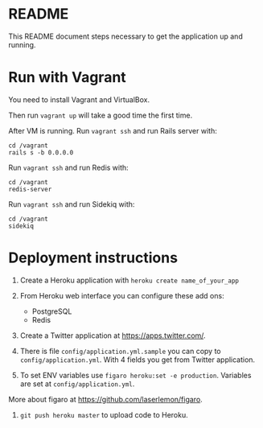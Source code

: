 README
======

This README document steps necessary to get the application up and running.

# Run with Vagrant

You need to install Vagrant and VirtualBox.

Then run `vagrant up` will take a good time the first time.

After VM is running. Run `vagrant ssh` and run Rails server with:

```shell
cd /vagrant
rails s -b 0.0.0.0
```

Run `vagrant ssh` and run Redis with:

```shell
cd /vagrant
redis-server
```

Run `vagrant ssh` and run Sidekiq with:

```shell
cd /vagrant
sidekiq
```

# Deployment instructions

1. Create a Heroku application with `heroku create name_of_your_app`

1. From Heroku web interface you can configure these add ons:

    - PostgreSQL
    - Redis

1. Create a Twitter application at https://apps.twitter.com/.

1. There is file `config/application.yml.sample` you can copy to
`config/application.yml`. With 4 fields you get from Twitter application.

1. To set ENV variables use `figaro heroku:set -e production`. Variables are
set at `config/application.yml`.

  More about figaro at https://github.com/laserlemon/figaro.

1. `git push heroku master` to upload code to Heroku.
